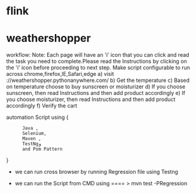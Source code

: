 # flink
# weathershopper

workflow:
Note: Each page will have an 'i' icon that you can click and read the task you need to
complete.Please read the Instructions by clicking on the 'i' icon before proceeding to next step.
Make script configurable to run across chrome,firefox,IE,Safari,edge
a) visit ://weathershopper.pythonanywhere.com/
b) Get the temperature
c) Based on temperature choose to buy sunscreen or moisturizer
d) If you choose sunscreen, then read Instructions and then add product accordingly
e) If you choose moisturizer, then read Instructions and then add product accordingly
f) Verify the cart

  automation Script using {
      
          Java ,
          Selenium,
          Maven , 
          TestNgو
          and Pom Pattern 


  } 
  * we can run cross browser  by running Regression file using Testng

   * we can run the Script from CMD using ==== >  mvn test -PRegression


